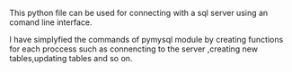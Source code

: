 This python file can be used for connecting with a sql server using an comand line interface.

I have simplyfied the commands of pymysql module by creating functions for each proccess such as connencting to the server ,creating new tables,updating tables and so on.

